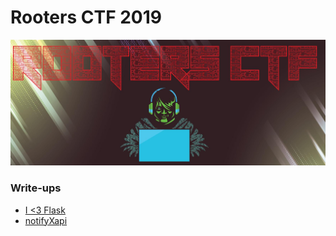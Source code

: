 # Rooters CTF 2019

![](rootersctf.png)

### Write-ups

- [I <3 Flask](https://github.com/cynops/CTF-Writeups/tree/master/RootersCTF-2019/I%20love%20Flask)
- [notifyXapi](https://github.com/cynops/CTF-Writeups/tree/master/RootersCTF-2019/notifyXapi)



